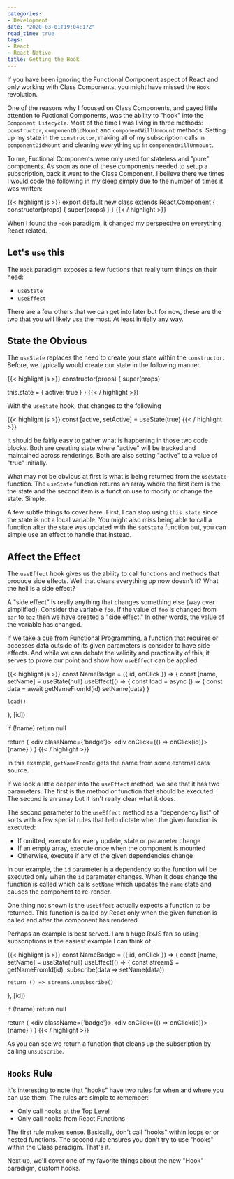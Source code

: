 ```yaml
---
categories:
- Development
date: "2020-03-01T19:04:17Z"
read_time: true
tags:
- React
- React-Native
title: Getting the Hook
---
```

If you have been ignoring the Functional Component aspect of React and only working with Class Components, you might have
missed the `Hook` revolution.

One of the reasons why I focused on Class Components, and payed little attention to Fuctional Components,  was the ability 
to "hook" into the `Component Lifecycle`. Most of the time I was living in three methods: `constructor`, `componentDidMount` and 
`componentWillUnmount` methods. Setting up my state in the `constructor`, making all of my subscription calls in 
`componentDidMount` and cleaning everything up in `componentWillUnmount`.

To me, Fuctional Components were only used for stateless and "pure" components. As soon as one of these components needed
to setup a subscription, back it went to the Class Component. I believe there we times I would code the following in my
sleep simply due to the number of times it was written:

{{< highlight js >}}
export default new class extends React.Component {
  constructor(props) {
    super(props)
  }
}
{{< / highlight >}}

When I found the `Hook` paradigm, it changed my perspective on everything React related.

## Let's `use` this

The `Hook` paradigm exposes a few fuctions that really turn things on their head:
* `useState`
* `useEffect`

There are a few others that we can get into later but for now, these are the two that you will likely use the most.
At least initially any way.

## State the Obvious

The `useState` replaces the need to create your state within the `constructor`. Before, we typically would create our state
in the following manner.

{{< highlight js >}}
constructor(props) {
  super(props)

  this.state = { active: true }
}
{{< / highlight >}}

With the `useState` hook, that changes to the following

{{< highlight js >}}
const [active, setActive] = useState(true)
{{< / highlight >}}

It should be fairly easy to gather what is happening in those two code blocks. Both are creating state where "active" will
be tracked and maintained across renderings. Both are also setting "active" to a value of "true" initially.

What may not be obvious at first is what is being returned from the `useState` function. The `useState` function returns an array
where the first item is the the state and the second item is a function use to modify or change the state. Simple.

A few subtle things to cover here. First, I can stop using `this.state` since the state is not a local variable.
You might also miss being able to call a function after the state was updated with the `setState` function but, 
you can simple use an effect to handle that instead.

## Affect the Effect

The `useEffect` hook gives us the ability to call functions and methods that produce side effects. Well that clears everything up
now doesn't it? What the hell is a side effect?

A "side effect" is really anything that changes something else (way over simplified). Consider the variable `foo`. If the value of 
`foo` is changed from `bar` to `baz` then we have created a "side effect." In other words, the value of the variable has changed.

If we take a cue from Functional Programming, a function that requires or accesses data outside of its given parameters is 
consider to have side effects. And while we can debate the validity and practicality of this, it serves to prove our point and
show how `useEffect` can be applied.

{{< highlight js >}}
const NameBadge = ({ id, onClick }) => {
  const [name, setName] = useState(null)
  useEffect(() => {
    const load = async () => {
      const data = await getNameFromId(id)
      setName(data)
    }

    load()
  }, [id])

  if (!name)
    return null

  return (
    <div className={'badge'}>
      <div onClick={() => onClick(id)}>{name}</div>
    </div>
  )
}
{{< / highlight >}}

In this example, `getNameFromId` gets the name from some external data source.

If we look a little deeper into the `useEffect` method, we see that it has two parameters. The first is the method or function
that should be executed. The second is an array but it isn't really clear what it does.

The second parameter to the `useEffect` method as a "dependency list" of sorts with a few special rules that help dictate
when the given function is executed:
* If omitted, execute for every update, state or parameter change
* If an empty array, execute once when the component is mounted
* Otherwise, execute if any of the given dependencies change

In our example, the `id` parameter is a dependency so the function will be executed only when the `id` parameter changes.
When it does change the function is called which calls `setName` which updates the `name` state and causes the component
to re-render.

One thing not shown is the `useEffect` actually expects a function to be returned. This function is called by React only
when the given function is called and after the component has rendered.

Perhaps an example is best served. I am a huge RxJS fan so using subscriptions is the easiest example I can think of:

{{< highlight js >}}
const NameBadge = ({ id, onClick }) => {
  const [name, setName] = useState(null)
  useEffect(() => {
    const stream$ = getNameFromId(id)
      .subscribe(data => setName(data))

    return () => stream$.unsubscribe()
  }, [id])

  if (!name)
    return null

  return (
    <div className={'badge'}>
      <div onClick={() => onClick(id)}>{name}</div>
    </div>
  )
}
{{< / highlight >}}

As you can see we return a function that cleans up the subscription by calling `unsubscribe`.

## `Hooks` Rule

It's interesting to note that "hooks" have two rules for when and where you can use them. The rules are simple to
remember:
* Only call hooks at the Top Level
* Only call hooks from React Functions

The first rule makes sense. Basically, don't call "hooks" within loops or or nested functions. The second rule ensures you don't
try to use "hooks" within the Class paradigm. That's it. 

Next up, we'll cover one of my favorite things about the new "Hook" paradigm, custom hooks.

